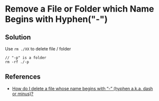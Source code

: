 # Remove a File or Folder which Name Begins with Hyphen("-")

## Solution
Use `rm ./XX` to delete file / folder
```
// "-p" is a folder
rm -rf ./-p
```

## References
* [How do I delete a file whose name begins with “-” (hyphen a.k.a. dash or minus)?](https://unix.stackexchange.com/questions/1519/how-do-i-delete-a-file-whose-name-begins-with-hyphen-a-k-a-dash-or-minus)
